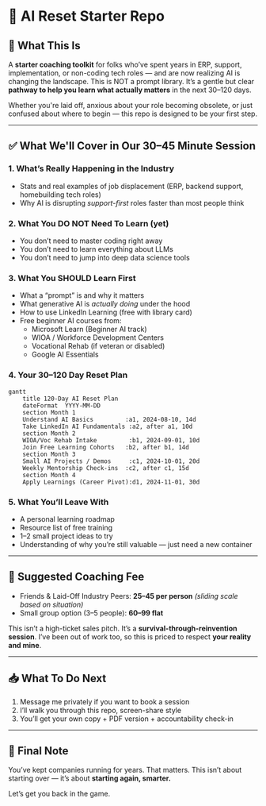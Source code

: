 # 🧭 AI Reset Starter Repo

## 🧠 What This Is
A **starter coaching toolkit** for folks who’ve spent years in ERP, support, implementation, or non-coding tech roles — and are now realizing AI is changing the landscape. This is NOT a prompt library. It’s a gentle but clear **pathway to help you learn what actually matters** in the next 30–120 days.

Whether you're laid off, anxious about your role becoming obsolete, or just confused about where to begin — this repo is designed to be your first step.

---

## ✅ What We'll Cover in Our 30–45 Minute Session

### 1. **What’s Really Happening in the Industry**
- Stats and real examples of job displacement (ERP, backend support, homebuilding tech roles)
- Why AI is disrupting *support-first* roles faster than most people think

### 2. **What You DO NOT Need To Learn (yet)**
- You don’t need to master coding right away
- You don’t need to learn everything about LLMs
- You don’t need to jump into deep data science tools

### 3. **What You SHOULD Learn First**
- What a “prompt” is and why it matters
- What generative AI is *actually doing* under the hood
- How to use LinkedIn Learning (free with library card)
- Free beginner AI courses from:
  - Microsoft Learn (Beginner AI track)
  - WIOA / Workforce Development Centers
  - Vocational Rehab (if veteran or disabled)
  - Google AI Essentials

### 4. **Your 30–120 Day Reset Plan**
```mermaid
gantt
    title 120-Day AI Reset Plan
    dateFormat  YYYY-MM-DD
    section Month 1
    Understand AI Basics         :a1, 2024-08-10, 14d
    Take LinkedIn AI Fundamentals :a2, after a1, 10d
    section Month 2
    WIOA/Voc Rehab Intake         :b1, 2024-09-01, 10d
    Join Free Learning Cohorts   :b2, after b1, 14d
    section Month 3
    Small AI Projects / Demos     :c1, 2024-10-01, 20d
    Weekly Mentorship Check-ins  :c2, after c1, 15d
    section Month 4
    Apply Learnings (Career Pivot):d1, 2024-11-01, 30d
```

### 5. **What You’ll Leave With**
- A personal learning roadmap
- Resource list of free training
- 1–2 small project ideas to try
- Understanding of why you’re still valuable — just need a new container

---

## 💬 Suggested Coaching Fee
- Friends & Laid-Off Industry Peers: **$25–$45 per person** *(sliding scale based on situation)*
- Small group option (3–5 people): **$60–$99 flat**

This isn’t a high-ticket sales pitch. It’s a **survival-through-reinvention session**. I’ve been out of work too, so this is priced to respect **your reality and mine**.

---

## 📥 What To Do Next
1. Message me privately if you want to book a session
2. I’ll walk you through this repo, screen-share style
3. You’ll get your own copy + PDF version + accountability check-in

---

## 🙏 Final Note
You’ve kept companies running for years. That matters. This isn’t about starting over — it’s about **starting again, smarter.**

Let’s get you back in the game.
